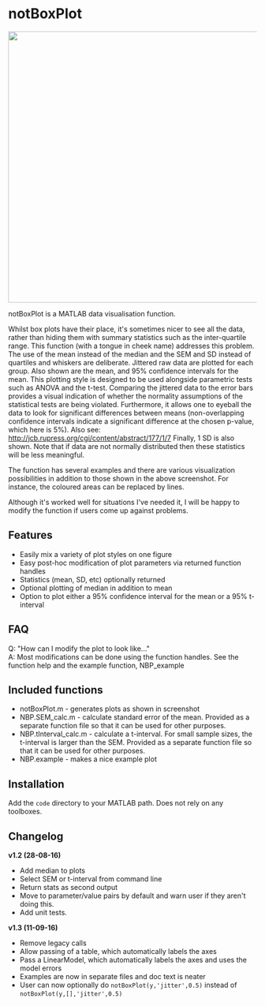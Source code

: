# notBoxPlot
<p align="center">
<img src="https://raw.githubusercontent.com/raacampbell/notBoxPlot/gh-pages/images/nbp_example.png"  height=550px/>
</p>


notBoxPlot is a MATLAB data visualisation function. 

Whilst box plots have their place, it's sometimes nicer to see all the data, rather than hiding them with summary statistics such as the inter-quartile range. This function (with a tongue in cheek name) addresses this problem. The use of the mean instead of the median and the SEM and SD instead of quartiles and whiskers are deliberate.
Jittered raw data are plotted for each group. Also shown are the mean, and 95% confidence intervals for the mean. This plotting style is designed to be used alongside parametric tests such as ANOVA and the t-test. Comparing the jittered data to the error bars provides a visual indication of whether the normality assumptions of the statistical tests are being violated. Furthermore, it allows one to eyeball the data to look for significant differences between means (non-overlapping confidence intervals indicate a significant difference at the chosen p-value, which here is 5%). Also see: http://jcb.rupress.org/cgi/content/abstract/177/1/7 Finally, 1 SD is also shown. Note that if data are not normally distributed then these statistics will be less meaningful.

The function has several examples and there are various visualization possibilities in addition to those shown in the above screenshot. For instance, the coloured areas can be replaced by lines.

Although it's worked well for situations I've needed it, I will be happy to modify the function if users come up against problems.

## Features
- Easily mix a variety of plot styles on one figure
- Easy post-hoc modification of plot parameters via returned function handles
- Statistics (mean, SD, etc) optionally returned 
- Optional plotting of median in addition to mean 
- Option to plot either a 95% confidence interval for the mean or a 95% t-interval

## FAQ
Q: "How can I modify the plot to look like..."
<br />
A: Most modifications can be done using the function handles. See the function help and the example function, NBP_example


## Included functions
- notBoxPlot.m - generates plots as shown in screenshot
- NBP.SEM_calc.m - calculate standard error of the mean. Provided as a separate function file so that it can be used for other purposes.
- NBP.tInterval_calc.m - calculate a t-interval. For small sample sizes, the t-interval is larger than the SEM. Provided as a separate function file so that it can be used for other purposes.
- NBP.example - makes a nice example plot

## Installation
Add the ``code`` directory to your MATLAB path. Does not rely on any toolboxes. 


## Changelog

**v1.2 (28-08-16)**

* Add median to plots
* Select SEM or t-interval from command line
* Return stats as second output
* Move to parameter/value pairs by default and warn user if they aren't doing this. 
* Add unit tests.

**v1.3 (11-09-16)**

* Remove legacy calls
* Allow passing of a table, which automatically labels the axes
* Pass a LinearModel, which automatically labels the axes and uses the model errors
* Examples are now in separate files and doc text is neater
* User can now optionally do `notBoxPlot(y,'jitter',0.5)` instead of `notBoxPlot(y,[],'jitter',0.5)` 

